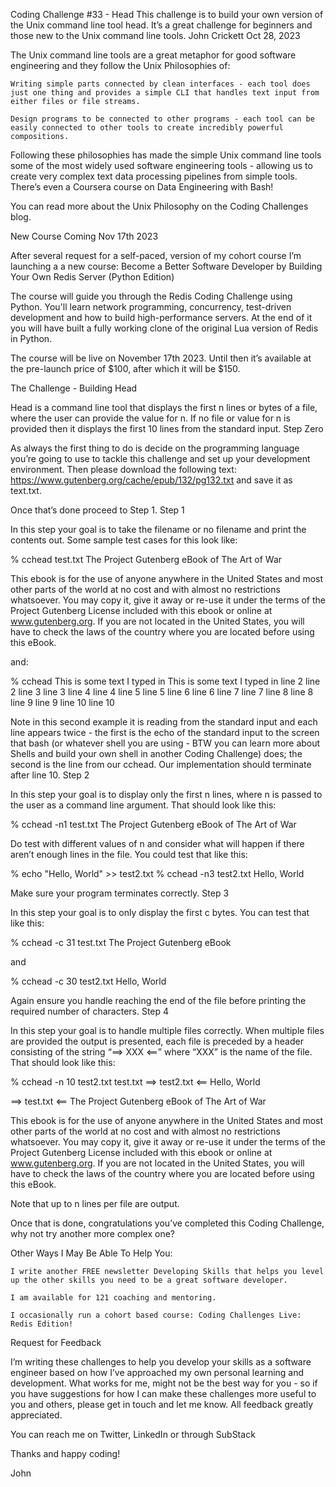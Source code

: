 Coding Challenge #33 - Head
This challenge is to build your own version of the Unix command line tool head. It’s a great challenge for beginners and those new to the Unix command line tools.
John Crickett
Oct 28, 2023

The Unix command line tools are a great metaphor for good software engineering and they follow the Unix Philosophies of:

    Writing simple parts connected by clean interfaces - each tool does just one thing and provides a simple CLI that handles text input from either files or file streams.

    Design programs to be connected to other programs - each tool can be easily connected to other tools to create incredibly powerful compositions.

Following these philosophies has made the simple Unix command line tools some of the most widely used software engineering tools - allowing us to create very complex text data processing pipelines from simple tools. There’s even a Coursera course on Data Engineering with Bash!

You can read more about the Unix Philosophy on the Coding Challenges blog.

New Course Coming Nov 17th 2023

After several request for a self-paced, version of my cohort course I’m launching a a new course: Become a Better Software Developer by Building Your Own Redis Server (Python Edition)

The course will guide you through the Redis Coding Challenge using Python. You'll learn network programming, concurrency, test-driven development and how to build high-performance servers. At the end of it you will have built a fully working clone of the original Lua version of Redis in Python.

The course will be live on November 17th 2023. Until then it’s available at the pre-launch price of $100, after which it will be $150.

The Challenge - Building Head

Head is a command line tool that displays the first n lines or bytes of a file, where the user can provide the value for n. If no file or value for n is provided then it displays the first 10 lines from the standard input.
Step Zero

As always the first thing to do is decide on the programming language you’re going to use to tackle this challenge and set up your development environment. Then please download the following text: https://www.gutenberg.org/cache/epub/132/pg132.txt and save it as text.txt.

Once that’s done proceed to Step 1.
Step 1

In this step your goal is to take the filename or no filename and print the contents out. Some sample test cases for this look like:

% cchead test.txt 
The Project Gutenberg eBook of The Art of War
    
This ebook is for the use of anyone anywhere in the United States and
most other parts of the world at no cost and with almost no restrictions
whatsoever. You may copy it, give it away or re-use it under the terms
of the Project Gutenberg License included with this ebook or online
at www.gutenberg.org. If you are not located in the United States,
you will have to check the laws of the country where you are located
before using this eBook.

and:

% cchead
This is some text I typed in
This is some text I typed in
line 2
line 2
line 3
line 3
line 4
line 4
line 5
line 5
line 6
line 6
line 7
line 7
line 8
line 8
line 9
line 9
line 10
line 10

Note in this second example it is reading from the standard input and each line appears twice - the first is the echo of the standard input to the screen that bash (or whatever shell you are using - BTW you can learn more about Shells and build your own shell in another Coding Challenge) does; the second is the line from our cchead. Our implementation should terminate after line 10.
Step 2

In this step your goal is to display only the first n lines, where n is passed to the user as a command line argument. That should look like this:

% cchead -n1 test.txt
The Project Gutenberg eBook of The Art of War

Do test with different values of n and consider what will happen if there aren’t enough lines in the file. You could test that like this:

% echo "Hello, World" >> test2.txt
% cchead -n3 test2.txt 
Hello, World

Make sure your program terminates correctly.
Step 3

In this step your goal is to only display the first c bytes. You can test that like this:

% cchead -c 31 test.txt
The Project Gutenberg eBook

and

% cchead -c 30 test2.txt 
Hello, World

Again ensure you handle reaching the end of the file before printing the required number of characters.
Step 4

In this step your goal is to handle multiple files correctly. When multiple files are provided the output is presented, each file is preceded by a header consisting of the string “==> XXX <==” where “XXX” is the name of the file. That should look like this:

% cchead -n 10 test2.txt test.txt 
==> test2.txt <==
Hello, World

==> test.txt <==
The Project Gutenberg eBook of The Art of War
    
This ebook is for the use of anyone anywhere in the United States and
most other parts of the world at no cost and with almost no restrictions
whatsoever. You may copy it, give it away or re-use it under the terms
of the Project Gutenberg License included with this ebook or online
at www.gutenberg.org. If you are not located in the United States,
you will have to check the laws of the country where you are located
before using this eBook.

Note that up to n lines per file are output.

Once that is done, congratulations you’ve completed this Coding Challenge, why not try another more complex one?

Other Ways I May Be Able To Help You:

    I write another FREE newsletter Developing Skills that helps you level up the other skills you need to be a great software developer.

    I am available for 121 coaching and mentoring.

    I occasionally run a cohort based course: Coding Challenges Live: Redis Edition!

Request for Feedback

I’m writing these challenges to help you develop your skills as a software engineer based on how I’ve approached my own personal learning and development. What works for me, might not be the best way for you - so if you have suggestions for how I can make these challenges more useful to you and others, please get in touch and let me know. All feedback greatly appreciated.

You can reach me on Twitter, LinkedIn or through SubStack

Thanks and happy coding!

John